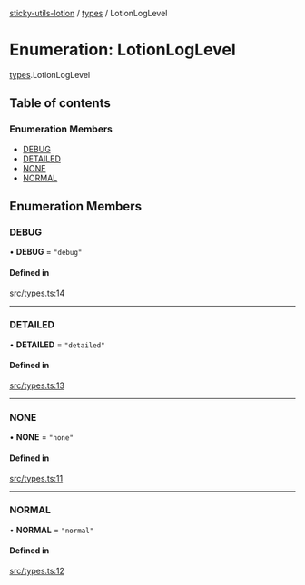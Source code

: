 [sticky-utils-lotion](../README.md) / [types](../modules/types.md) / LotionLogLevel

# Enumeration: LotionLogLevel

[types](../modules/types.md).LotionLogLevel

## Table of contents

### Enumeration Members

- [DEBUG](types.LotionLogLevel.md#debug)
- [DETAILED](types.LotionLogLevel.md#detailed)
- [NONE](types.LotionLogLevel.md#none)
- [NORMAL](types.LotionLogLevel.md#normal)

## Enumeration Members

### DEBUG

• **DEBUG** = ``"debug"``

#### Defined in

[src/types.ts:14](https://github.com/sticky/sticky-utils-lotion/blob/0655f7a/src/types.ts#L14)

___

### DETAILED

• **DETAILED** = ``"detailed"``

#### Defined in

[src/types.ts:13](https://github.com/sticky/sticky-utils-lotion/blob/0655f7a/src/types.ts#L13)

___

### NONE

• **NONE** = ``"none"``

#### Defined in

[src/types.ts:11](https://github.com/sticky/sticky-utils-lotion/blob/0655f7a/src/types.ts#L11)

___

### NORMAL

• **NORMAL** = ``"normal"``

#### Defined in

[src/types.ts:12](https://github.com/sticky/sticky-utils-lotion/blob/0655f7a/src/types.ts#L12)

